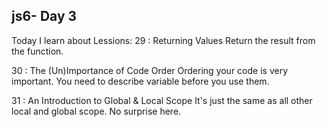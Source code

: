 ## js6- Day 3

Today I learn about
Lessions:
29 : Returning Values
Return the result from the function.

30 : The (Un)Importance of Code Order
Ordering your code is very important.
You need to describe variable before you use them.

31 : An Introduction to Global & Local Scope
It's just the same as all other local and global scope. No surprise here.